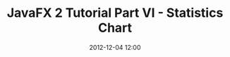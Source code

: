 ---
layout: redirect
title: "JavaFX 2 Tutorial Part VI - Statistics Chart"
date: 2012-12-04 12:00
updated: 2013-02-08
redirect: http://code.makery.ch/java/javafx-2-tutorial-part6
---